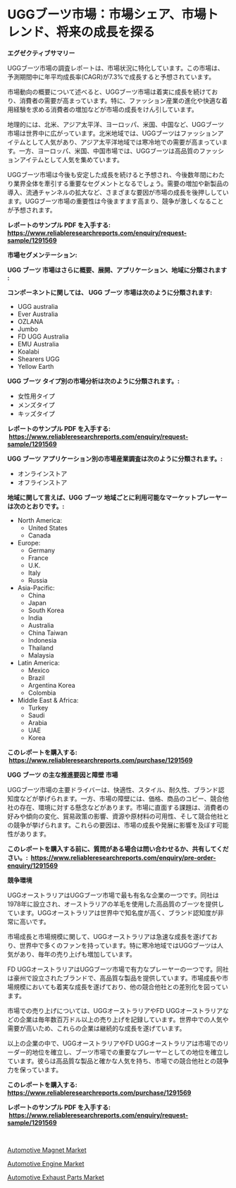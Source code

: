 <p><h1>UGGブーツ市場：市場シェア、市場トレンド、将来の成長を探る</h1></p><p><strong>エグゼクティブサマリー</strong></p>
<p><p>UGGブーツ市場の調査レポートは、市場状況に特化しています。この市場は、予測期間中に年平均成長率(CAGR)が7.3%で成長すると予想されています。</p><p>市場動向の概要について述べると、UGGブーツ市場は着実に成長を続けており、消費者の需要が高まっています。特に、ファッション産業の進化や快適な着用経験を求める消費者の増加などが市場の成長をけん引しています。</p><p>地理的には、北米、アジア太平洋、ヨーロッパ、米国、中国など、UGGブーツ市場は世界中に広がっています。北米地域では、UGGブーツはファッションアイテムとして人気があり、アジア太平洋地域では寒冷地での需要が高まっています。一方、ヨーロッパ、米国、中国市場では、UGGブーツは高品質のファッションアイテムとして人気を集めています。</p><p>UGGブーツ市場は今後も安定した成長を続けると予想され、今後数年間にわたり業界全体を牽引する重要なセグメントとなるでしょう。需要の増加や新製品の導入、流通チャンネルの拡大など、さまざまな要因が市場の成長を後押ししています。UGGブーツ市場の重要性は今後ますます高まり、競争が激しくなることが予想されます。</p></p>
<p><strong>レポートのサンプル PDF を入手する: <a href="https://www.reliableresearchreports.com/enquiry/request-sample/1291569">https://www.reliableresearchreports.com/enquiry/request-sample/1291569</a></strong></p>
<p><strong>市場セグメンテーション:</strong></p>
<p><strong> UGG ブーツ 市場はさらに概要、展開、アプリケーション、地域に分類されます :</strong></p>
<p><strong>コンポーネントに関しては、 UGG ブーツ 市場は次のように分類されます: &nbsp;</strong></p>
<p><ul><li>UGG australia</li><li>Ever Australia</li><li>OZLANA</li><li>Jumbo</li><li>FD UGG Australia</li><li>EMU Australia</li><li>Koalabi</li><li>Shearers UGG</li><li>Yellow Earth</li></ul></p>
<p><strong> UGG ブーツ タイプ別の市場分析は次のように分類されます。:</strong></p>
<p><ul><li>女性用タイプ</li><li>メンズタイプ</li><li>キッズタイプ</li></ul></p>
<p><strong>レポートのサンプル PDF を入手する: &nbsp;<a href="https://www.reliableresearchreports.com/enquiry/request-sample/1291569">https://www.reliableresearchreports.com/enquiry/request-sample/1291569</a></strong></p>
<p><strong> UGG ブーツ アプリケーション別の市場産業調査は次のように分類されます。:</strong></p>
<p><ul><li>オンラインストア</li><li>オフラインストア</li></ul></p>
<p><strong>地域に関して言えば、UGG ブーツ 地域ごとに利用可能なマーケットプレーヤーは次のとおりです。:</strong></p>
<p><ul>
    <li>
        North America:
        <ul>
            <li>United States</li>
            <li>Canada</li>
        </ul>
    </li>
    <li>
        Europe:
        <ul>
            <li>Germany</li>
            <li>France</li>
            <li>U.K.</li>
            <li>Italy</li>
            <li>Russia</li>
        </ul>
    </li>
    <li>
        Asia-Pacific:
        <ul>
            <li>China</li>
            <li>Japan</li>
            <li>South Korea</li>
            <li>India</li>
            <li>Australia</li>
            <li>China Taiwan</li>
            <li>Indonesia</li>
            <li>Thailand</li>
            <li>Malaysia</li>
        </ul>
    </li>
    <li>
        Latin America:
        <ul>
            <li>Mexico</li>
            <li>Brazil</li>
            <li>Argentina Korea</li>
            <li>Colombia</li>
        </ul>
    </li>
    <li>
        Middle East & Africa:
        <ul>
            <li>Turkey</li>
            <li>Saudi</li>
            <li>Arabia</li>
            <li>UAE</li>
            <li>Korea</li>
        </ul>
    </li>
    </ul></p>
<p><strong>このレポートを購入する: &nbsp;<a href="https://www.reliableresearchreports.com/purchase/1291569">https://www.reliableresearchreports.com/purchase/1291569</a></strong></p>
<p><strong>UGG ブーツ の主な推進要因と障壁 市場</strong></p>
<p><p>UGGブーツ市場の主要ドライバーは、快適性、スタイル、耐久性、ブランド認知度などが挙げられます。一方、市場の障壁には、価格、商品のコピー、競合他社の存在、環境に対する懸念などがあります。市場に直面する課題は、消費者の好みや傾向の変化、貿易政策の影響、資源や原材料の可用性、そして競合他社との競争が挙げられます。これらの要因は、市場の成長や発展に影響を及ぼす可能性があります。</p></p>
<p><strong>このレポートを購入する前に、質問がある場合は問い合わせるか、共有してください。:&nbsp; <a href="https://www.reliableresearchreports.com/enquiry/pre-order-enquiry/1291569">https://www.reliableresearchreports.com/enquiry/pre-order-enquiry/1291569</a></strong></p>
<p><strong>競争環境</strong></p>
<p><p>UGGオーストラリアはUGGブーツ市場で最も有名な企業の一つです。同社は1978年に設立され、オーストラリアの羊毛を使用した高品質のブーツを提供しています。UGGオーストラリアは世界中で知名度が高く、ブランド認知度が非常に高いです。</p><p>市場成長と市場規模に関して、UGGオーストラリアは急速な成長を遂げており、世界中で多くのファンを持っています。特に寒冷地域ではUGGブーツは人気があり、毎年の売り上げも増加しています。</p><p>FD UGGオーストラリアはUGGブーツ市場で有力なプレーヤーの一つです。同社は豪州で設立されたブランドで、高品質な製品を提供しています。市場成長や市場規模においても着実な成長を遂げており、他の競合他社との差別化を図っています。</p><p>市場での売り上げについては、UGGオーストラリアやFD UGGオーストラリアなどの企業は毎年数百万ドル以上の売り上げを記録しています。世界中での人気や需要が高いため、これらの企業は継続的な成長を遂げています。</p><p>以上の企業の中で、UGGオーストラリアやFD UGGオーストラリアは市場でのリーダー的地位を確立し、ブーツ市場での重要なプレーヤーとしての地位を確立しています。彼らは高品質な製品と確かな人気を持ち、市場での競合他社との競争力を保っています。</p></p>
<p><strong>このレポートを購入する: &nbsp; <a href="https://www.reliableresearchreports.com/purchase/1291569">https://www.reliableresearchreports.com/purchase/1291569</a></strong></p>
<p><strong>レポートのサンプル PDF を入手する: &nbsp;<a href="https://www.reliableresearchreports.com/enquiry/request-sample/1291569">https://www.reliableresearchreports.com/enquiry/request-sample/1291569</a></strong><strong></strong></p>
<p>&nbsp;</p>
<p><p><a href="https://github.com/bmorecock/Market-Research-Report-List-2/blob/main/automotive-magnet-market.md">Automotive Magnet Market</a></p><p><a href="https://github.com/jsmusil/Market-Research-Report-List-2/blob/main/automotive-engine-market.md">Automotive Engine Market</a></p><p><a href="https://github.com/yemakinde/Market-Research-Report-List-1/blob/main/automotive-exhaust-parts-market.md">Automotive Exhaust Parts Market</a></p></p>